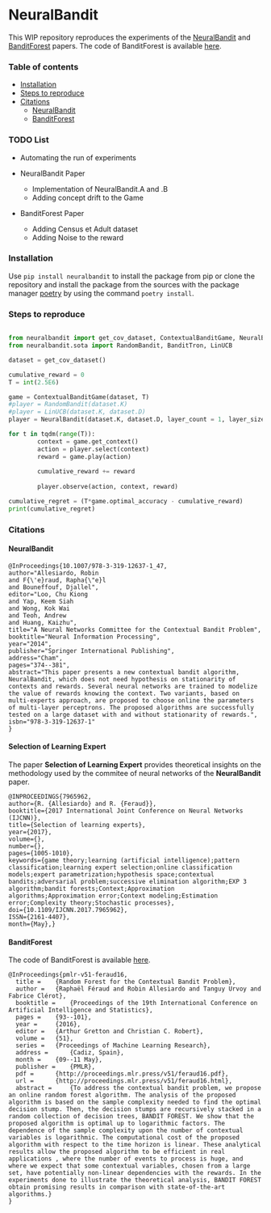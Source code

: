 # NeuralBandit

This WIP repository reproduces the experiments of the [NeuralBandit](https://hal.archives-ouvertes.fr/hal-01117311/document) and [BanditForest](http://proceedings.mlr.press/v51/feraud16.html) papers. The code of BanditForest is available [here](https://www.researchgate.net/publication/308305599_Test_code_for_Bandit_Forest_algorithm).

### Table of contents
- [Installation](#installation)
- [Steps to reproduce](#steps-to-reproduce)
- [Citations](#citations)
    + [NeuralBandit](#neuralbandit-1)
    + [BanditForest](#banditforest)

### TODO List
* Automating the run of experiments
* NeuralBandit Paper
    * Implementation of NeuralBandit.A and .B
    * Adding concept drift to the Game

* BanditForest Paper
    * Adding Census et Adult dataset
    * Adding Noise to the reward

### Installation
Use ```pip install neuralbandit``` to install the package from pip or clone the repository and install the package from the sources with the package manager [poetry](https://python-poetry.org/) by using the command ```poetry install```.

### Steps to reproduce
```python

from neuralbandit import get_cov_dataset, ContextualBanditGame, NeuralBandit
from neuralbandit.sota import RandomBandit, BanditTron, LinUCB

dataset = get_cov_dataset()

cumulative_reward = 0
T = int(2.5E6)

game = ContextualBanditGame(dataset, T)
#player = RandomBandit(dataset.K)
#player = LinUCB(dataset.K, dataset.D)
player = NeuralBandit(dataset.K, dataset.D, layer_count = 1, layer_size = 64, gamma = 0.05)

for t in tqdm(range(T)):
        context = game.get_context()
        action = player.select(context)
        reward = game.play(action)
        
        cumulative_reward += reward
        
        player.observe(action, context, reward)

cumulative_regret = (T*game.optimal_accuracy - cumulative_reward)
print(cumulative_regret)
```

### Citations
#### NeuralBandit
```
@InProceedings{10.1007/978-3-319-12637-1_47,
author="Allesiardo, Robin
and F{\'e}raud, Rapha{\"e}l
and Bouneffouf, Djallel",
editor="Loo, Chu Kiong
and Yap, Keem Siah
and Wong, Kok Wai
and Teoh, Andrew
and Huang, Kaizhu",
title="A Neural Networks Committee for the Contextual Bandit Problem",
booktitle="Neural Information Processing",
year="2014",
publisher="Springer International Publishing",
address="Cham",
pages="374--381",
abstract="This paper presents a new contextual bandit algorithm, NeuralBandit, which does not need hypothesis on stationarity of contexts and rewards. Several neural networks are trained to modelize the value of rewards knowing the context. Two variants, based on multi-experts approach, are proposed to choose online the parameters of multi-layer perceptrons. The proposed algorithms are successfully tested on a large dataset with and without stationarity of rewards.",
isbn="978-3-319-12637-1"
}
```
#### Selection of Learning Expert
The paper **Selection of Learning Expert** provides theoretical insights on the methodology used by the commitee of neural networks of the **NeuralBandit** paper.
```
@INPROCEEDINGS{7965962,
author={R. {Allesiardo} and R. {Feraud}},
booktitle={2017 International Joint Conference on Neural Networks (IJCNN)},
title={Selection of learning experts},
year={2017},
volume={},
number={},
pages={1005-1010},
keywords={game theory;learning (artificial intelligence);pattern classification;learning expert selection;online classification models;expert parametrization;hypothesis space;contextual bandits;adversarial problem;successive elimination algorithm;EXP 3 algorithm;bandit forests;Context;Approximation algorithms;Approximation error;Context modeling;Estimation error;Complexity theory;Stochastic processes},
doi={10.1109/IJCNN.2017.7965962},
ISSN={2161-4407},
month={May},}
```
#### BanditForest
The code of BanditForest is available [here](https://www.researchgate.net/publication/308305599_Test_code_for_Bandit_Forest_algorithm).
```
@InProceedings{pmlr-v51-feraud16,
  title = 	 {Random Forest for the Contextual Bandit Problem},
  author = 	 {Raphaël Féraud and Robin Allesiardo and Tanguy Urvoy and Fabrice Clérot},
  booktitle = 	 {Proceedings of the 19th International Conference on Artificial Intelligence and Statistics},
  pages = 	 {93--101},
  year = 	 {2016},
  editor = 	 {Arthur Gretton and Christian C. Robert},
  volume = 	 {51},
  series = 	 {Proceedings of Machine Learning Research},
  address = 	 {Cadiz, Spain},
  month = 	 {09--11 May},
  publisher = 	 {PMLR},
  pdf = 	 {http://proceedings.mlr.press/v51/feraud16.pdf},
  url = 	 {http://proceedings.mlr.press/v51/feraud16.html},
  abstract = 	 {To address the contextual bandit problem, we propose an online random forest algorithm. The analysis of the proposed algorithm is based on the sample complexity needed to find the optimal decision stump. Then, the decision stumps are recursively stacked in a random collection of decision trees, BANDIT FOREST. We show that the proposed algorithm is optimal up to logarithmic factors. The dependence of the sample complexity upon the number of contextual variables is logarithmic. The computational cost of the proposed algorithm with respect to the time horizon is linear. These analytical results allow the proposed algorithm to be efficient in real applications , where the number of events to process is huge, and where we expect that some contextual variables, chosen from a large set, have potentially non-linear dependencies with the rewards. In the experiments done to illustrate the theoretical analysis, BANDIT FOREST obtain promising results in comparison with state-of-the-art algorithms.}
}

```

